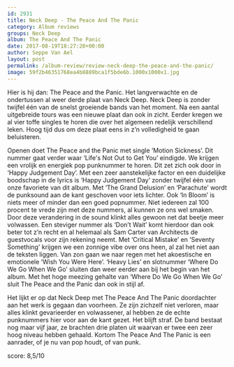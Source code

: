 ```yaml
---
id: 2931
title: Neck Deep - The Peace And The Panic
category: Album reviews
groups: Neck Deep
album: The Peace And The Panic
date: 2017-08-19T18:27:20+00:00
author: Seppe Van Ael
layout: post
permalink: /album-review/review-neck-deep-the-peace-and-the-panic/
image: 59f2b46351768ea4b8889bca1f5bde6b.1000x1000x1.jpg
---
```

Hier is hij dan: The Peace and the Panic. Het langverwachte en de ondertussen al weer derde plaat van Neck Deep. Neck Deep is zonder twijfel één van de snelst groeiende bands van het moment. Na een aantal uitgebreide tours was een nieuwe plaat dan ook in zicht. Eerder kregen we al vier toffe singles te horen die over het algemeen redelijk verschillend leken. Hoog tijd dus om deze plaat eens in z’n volledigheid te gaan beluisteren.

Openen doet The Peace and the Panic met single ‘Motion Sickness’. Dit nummer gaat verder waar ‘Life's Not Out to Get You’ eindigde. We krijgen een vrolijk en energiek pop punknummer te horen. Dit zet zich ook door in ‘Happy Judgement Day’. Met een zeer aanstekelijke factor en een duidelijke boodschap in de lyrics is ‘Happy Judgement Day’ zonder twijfel één van onze favoriete van dit album. Met ‘The Grand Delusion’ en ‘Parachute’ wordt de punksound aan de kant geschoven voor iets lichter. Ook ‘In Bloom’ is niets meer of minder dan een goed popnummer. Niet iedereen zal 100 procent te vrede zijn met deze nummers, al kunnen ze ons wel smaken. Door deze verandering in de sound klinkt alles gewoon net dat beetje meer volwassen. Een steviger nummer als ‘Don’t Wait’ komt hierdoor dan ook beter tot z’n recht en al helemaal als Sam Carter van Architects de guestvocals voor zijn rekening neemt. Met ‘Critical Mistake’ en ‘Seventy Something' krijgen we een zonnige vibe over ons heen, al zal het niet aan de teksten liggen. Van zon gaan we naar regen met het akoestische en emotionele ‘Wish You Were Here’. ‘Heavy Lies’ en slotnummer ‘Where Do We Go When We Go’ sluiten dan weer eerder aan bij het begin van het album. Met het hoge meezing gehalte van ‘Where Do We Go When We Go’ sluit The Peace and the Panic dan ook in stijl af.

Het lijkt er op dat Neck Deep met The Peace And The Panic doordachter aan het werk is gegaan dan voorheen. Ze zijn zichzelf niet verloren, maar alles klinkt gevarieerder en volwassener, al hebben ze de echte punknummers hier voor aan de kant gezet. Het blijft straf. De band bestaat nog maar vijf jaar, ze brachten drie platen uit waarvan er twee een zeer hoog niveau hebben gehaald. Kortom The Peace And The Panic is een aanrader, of je nu van pop houdt, of van punk.

score: 8,5/10
